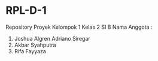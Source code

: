 # RPL-D-1
Repository Proyek Kelompok 1 Kelas 2 SI B
Nama Anggota : 
1. Joshua Algren Adriano Siregar
2. Akbar Syahputra
3. Rifa Fayyaza
